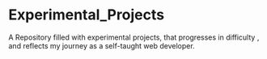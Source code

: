 # Experimental_Projects
 
 A Repository filled with experimental projects, that progresses in difficulty , and reflects my journey as a self-taught web developer.
